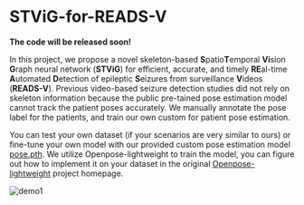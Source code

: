 # STViG-for-READS-V
**The code will be released soon!**

In this project, we propose a novel skeleton-based **S**patio**T**emporal **Vi**sion **G**raph neural network (**STViG**) for efficient, accurate, and timely **RE**al-time **A**utomated **D**etection of epileptic **S**eizures from surveillance **V**ideos (**READS-V**).
Previous video-based seizure detection studies did not rely on skeleton information because the public pre-tained pose estimation model cannot track the patient poses accurately. We manually annotate the pose label for the patients, and train our own custom for patient pose estimation. 

You can test your own dataset (if your scenarios are very similar to ours) or fine-tune your own model with our provided custom pose estimation model [pose.pth](https://github.com/xuyankun/STViG-for-READS-V/blob/main/pose.pth). We utilize Openpose-lightweight to train the model, you can figure out how to implement it on your dataset in the original [Openpose-lightweight](https://github.com/Daniil-Osokin/lightweight-human-pose-estimation.pytorch) project homepage.

![demo1](https://github.com/xuyankun/STViG-for-READS-V/blob/main/demo01.gif)
